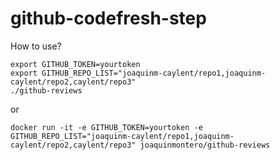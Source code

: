 # github-codefresh-step

How to use?
```
export GITHUB_TOKEN=yourtoken
export GITHUB_REPO_LIST="joaquinm-caylent/repo1,joaquinm-caylent/repo2,caylent/repo3"
./github-reviews
```
or
```
docker run -it -e GITHUB_TOKEN=yourtoken -e GITHUB_REPO_LIST="joaquinm-caylent/repo1,joaquinm-caylent/repo2,caylent/repo3" joaquinmontero/github-reviews
```